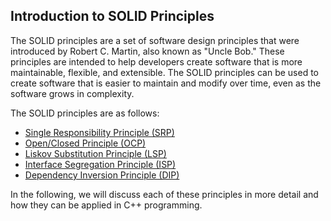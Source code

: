 ## Introduction to SOLID Principles
The SOLID principles are a set of software design principles that were introduced by Robert C. Martin, also known as "Uncle Bob." These principles are intended to help developers create software that is more maintainable, flexible, and extensible. The SOLID principles can be used to create software that is easier to maintain and modify over time, even as the software grows in complexity.

The SOLID principles are as follows:
* [Single Responsibility Principle (SRP)](./01_SRP.html)
* [Open/Closed Principle (OCP)](./02_OCP.html)
* [Liskov Substitution Principle (LSP)](./03_LSP.html)
* [Interface Segregation Principle (ISP)](./04_ISP.html)
* [Dependency Inversion Principle (DIP)](./05_DIP.html)

In the following, we will discuss each of these principles in more detail and how they can be applied in C++ programming.